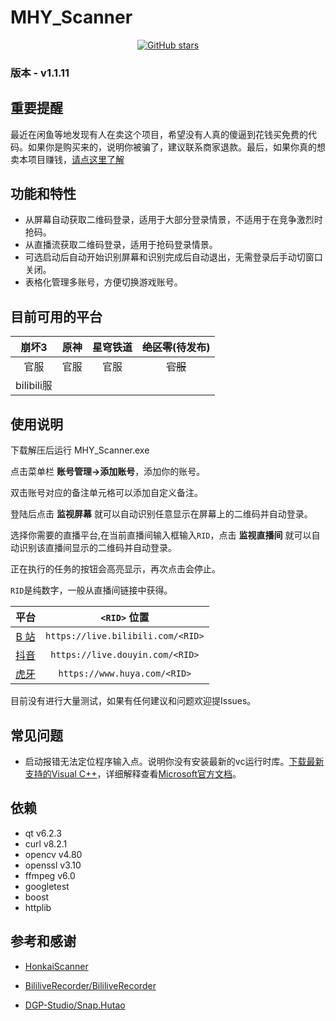# MHY_Scanner

<div align="center">

[![GitHub stars](https://img.shields.io/github/stars/Theresa-0328/MHY_Scanner?color=blue&style=for-the-badge)](https://github.com/Theresa-0328/MHY_Scanner/stargazers)
</div>

### **版本 - v1.1.11**

## 重要提醒
最近在闲鱼等地发现有人在卖这个项目，希望没有人真的傻逼到花钱买免费的代码。如果你是购买来的，说明你被骗了，建议联系商家退款。最后，如果你真的想卖本项目赚钱，<a href="https://www.baidu.com/s?wd=%E5%AD%A4%E5%84%BF%E6%80%8E%E4%B9%88%E5%8A%9E%E6%88%B7%E5%8F%A3%E6%9C%AC">请点这里了解</a> 

## 功能和特性
- 从屏幕自动获取二维码登录，适用于大部分登录情景，不适用于在竞争激烈时抢码。
- 从直播流获取二维码登录，适用于抢码登录情景。
- 可选启动后自动开始识别屏幕和识别完成后自动退出，无需登录后手动切窗口关闭。
- 表格化管理多账号，方便切换游戏账号。

## 目前可用的平台
|   崩坏3    | 原神  | 星穹铁道 | ~~绝区零~~(待发布) |
| :--------: | :---: | :------:| :------: |
|    官服    | 官服  |   官服   |~~官服~~  |
| bilibili服 |       |         |          |

## 使用说明
下载解压后运行 MHY_Scanner.exe

点击菜单栏 **账号管理->添加账号**，添加你的账号。

双击账号对应的备注单元格可以添加自定义备注。

登陆后点击 **监视屏幕** 就可以自动识别任意显示在屏幕上的二维码并自动登录。

选择你需要的直播平台,在当前直播间输入框输入`RID`，点击 **监视直播间** 就可以自动识别该直播间显示的二维码并自动登录。

正在执行的任务的按钮会高亮显示，再次点击会停止。

`RID`是纯数字，一般从直播间链接中获得。

|                平台                |           `<RID>` 位置            |
| :--------------------------------: | :-------------------------------: |
| [B 站](https://live.bilibili.com/) | `https://live.bilibili.com/<RID>` |
|  [抖音](https://live.douyin.com/)  |  `https://live.douyin.com/<RID>`  |
|     [虎牙](https://huya.com/)      |   `https://www.huya.com/<RID>`    |

目前没有进行大量测试，如果有任何建议和问题欢迎提Issues。

## 常见问题
- 启动报错无法定位程序输入点。说明你没有安装最新的vc运行时库。[下载最新支持的Visual C++](https://aka.ms/vs/17/release/vc_redist.x64.exe)，详细解释查看[Microsoft官方文档](https://learn.microsoft.com/zh-cn/cpp/windows/latest-supported-vc-redist?view=msvc-170)。

## 依赖
- qt v6.2.3
- curl v8.2.1
- opencv v4.80
- openssl v3.10
- ffmpeg v6.0
- googletest
- boost
- httplib

## 参考和感谢
- [HonkaiScanner](https://github.com/HonkaiScanner)

- [BililiveRecorder/BililiveRecorder](https://github.com/BililiveRecorder/BililiveRecorder)

- [DGP-Studio/Snap.Hutao](https://github.com/DGP-Studio/Snap.Hutao)